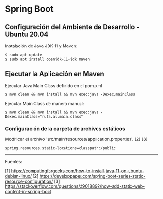 # Spring Boot

## Configuración del Ambiente de Desarrollo - Ubuntu 20.04

Instalación de Java JDK 11 y Maven:

    $ sudo apt update
    $ sudo apt install openjdk-11-jdk maven

## Ejecutar la Aplicación en Maven

Ejecutar Java Main Class definido en el pom.xml

    $ mvn clean && mvn install && mvn exec:java -Dexec.mainClass

Ejecutar Main Class de manera manual:

    $ mvn clean && mvn install && mvn exec:java -Dexec.mainClass="ruta.al.main.class"

### Configuración de la carpeta de archivos estáticos

Modificar el archivo 'src/main/resources/application.properties'. [2] [3]

    spring.resources.static-locations=classpath:/public

---

Fuentes:

[1] https://computingforgeeks.com/how-to-install-java-11-on-ubuntu-debian-linux/
[2] https://developpaper.com/spring-boot-series-static-resource-configuration/
[3] https://stackoverflow.com/questions/29018892/how-add-static-web-content-in-spring-boot